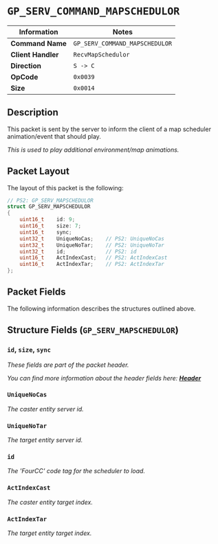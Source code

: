 # `GP_SERV_COMMAND_MAPSCHEDULOR`

| Information               | Notes |
|---                        |---    |
| **Command Name**          | `GP_SERV_COMMAND_MAPSCHEDULOR` |
| **Client Handler**        | `RecvMapSchedulor` |
| **Direction**             | `S -> C` |
| **OpCode**                | `0x0039` |
| **Size**                  | `0x0014` |

## Description

This packet is sent by the server to inform the client of a map scheduler animation/event that should play.

_This is used to play additional environment/map animations._

## Packet Layout

The layout of this packet is the following:

```cpp
// PS2: GP_SERV_MAPSCHEDULOR
struct GP_SERV_MAPSCHEDULOR
{
    uint16_t    id: 9;
    uint16_t    size: 7;
    uint16_t    sync;
    uint32_t    UniqueNoCas;    // PS2: UniqueNoCas
    uint32_t    UniqueNoTar;    // PS2: UniqueNoTar
    uint32_t    id;             // PS2: id
    uint16_t    ActIndexCast;   // PS2: ActIndexCast
    uint16_t    ActIndexTar;    // PS2: ActIndexTar
};
```

## Packet Fields

The following information describes the structures outlined above.

## Structure Fields (`GP_SERV_MAPSCHEDULOR`)

### `id`, `size`, `sync`

_These fields are part of the packet header._

_You can find more information about the header fields here: [**Header**](/world/HEADER.md)_

### `UniqueNoCas`

_The caster entity server id._

### `UniqueNoTar`

_The target entity server id._

### `id`

_The 'FourCC' code tag for the scheduler to load._

### `ActIndexCast`

_The caster entity target index._

### `ActIndexTar`

_The target entity target index._
